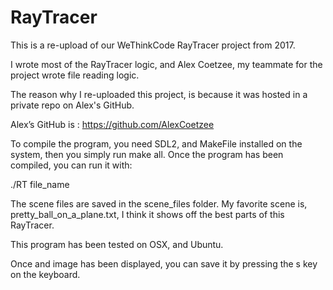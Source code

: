 # RayTracer

This is a re-upload of our WeThinkCode RayTracer project from 2017.

I wrote most of the RayTracer logic, and Alex Coetzee, my teammate for the
project wrote file reading logic.

The reason why I re-uploaded this project, is because it was hosted in a
private repo on Alex's GitHub.

Alex’s GitHub is : https://github.com/AlexCoetzee

To compile the program, you need SDL2, and MakeFile installed on the system,
then you simply run make all. Once the program has been compiled, you can run it
with:

./RT file_name

The scene files are saved in the scene_files folder. My favorite scene is,
pretty_ball_on_a_plane.txt, I think it shows off the best parts of this
RayTracer.

This program has been tested on OSX, and Ubuntu.

Once and image has been displayed, you can save it by pressing the s key on the
keyboard.
